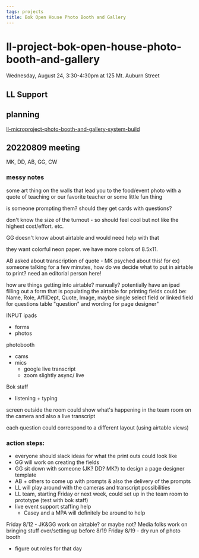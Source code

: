 ```yaml
---
tags: projects
title: Bok Open House Photo Booth and Gallery
---
```


# ll-project-bok-open-house-photo-booth-and-gallery
Wednesday, August 24, 3:30-4:30pm at 125 Mt. Auburn Street

## LL Support

## planning
[ll-microproject-photo-booth-and-gallery-system-build](/MZ4SGVkcQYWrevEIU-PKGw)

## 20220809 meeting
MK, DD, AB, GG, CW

### messy notes
some art thing on the walls that lead you to the food/event
photo with a quote of teaching or our favorite teacher or some little fun thing

is someone prompting them? should they get cards with questions?

don't know the size of the turnout - so should feel cool but not like the highest cost/effort. etc.

GG doesn't know about airtable and would need help with that

they want colorful neon paper. we have more colors of 8.5x11.

AB asked about transcription of quote - MK psyched about this!
for ex) someone talking for a few minutes, how do we decide what to put in airtable to print? need an editorial person here! 

how are things getting into airtable? manually?
potentially have an ipad filling out a form that is populating the airtable for printing
fields could be: Name, Role, AffilDept, Quote, Image, maybe single select field or linked field for questions table "question" and wording for page designer"

INPUT
ipads
* forms
* photos

photobooth
* cams
* mics
    * google live transcript
    * zoom slightly async/ live

Bok staff
* listening + typing

screen outside the room could show what's happening in the team room on the camera and also a live transcript

each question could correspond to a different layout (using airtable views)

### action steps:
* everyone should slack ideas for what the print outs could look like
* GG will work on creating the fields
* GG sit down with someone (JK? DD? MK?) to design a page designer template
* AB + others to come up with prompts & also the delivery of the prompts
* LL will play around with the cameras and transcript possibilities
* LL team, starting Friday or next week, could set up in the team room to prototype (test with bok staff)
* live event support staffing help
    * Casey and a MPA will definitely be around to help
    

Friday 8/12 - JK&GG work on airtable? or maybe not?
Media folks work on bringing stuff over/setting up before 8/19
Friday 8/19 - dry run of photo booth
* figure out roles for that day

